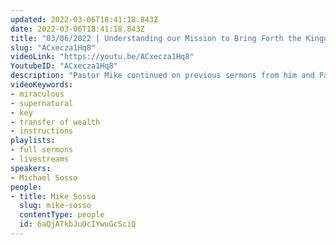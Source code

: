 ```yaml
---
updated: 2022-03-06T18:41:18.843Z
date: 2022-03-06T18:41:18.843Z
title: "03/06/2022 | Understanding our Mission to Bring Forth the Kingdom (Pastor Mike Sosso)"
slug: "ACxecza1Hq8"
videoLink: "https://youtu.be/ACxecza1Hq8"
YoutubeID: "ACxecza1Hq8"
description: "Pastor Mike continued on previous sermons from him and Pastor Cris about the key to getting in the supernatural. He talks about casting your cares on God to totally rely on him. He gives the example of how he had a issue that he needed God to provide. He gave it to God and had peace in the situation, and was able to see God do the miraculous. You have to lay everything down for God to use you in the miraculous."
videoKeywords:
- miraculous
- supernatural
- key
- transfer of wealth
- instructions
playlists:
- full sermons
- livestreams
speakers:
- Michael Sosso
people:
- title: Mike Sosso
  slug: mike-sosso
  contentType: people
  id: 6aQjATkbJuOcIYwuGcSciQ
---
```

